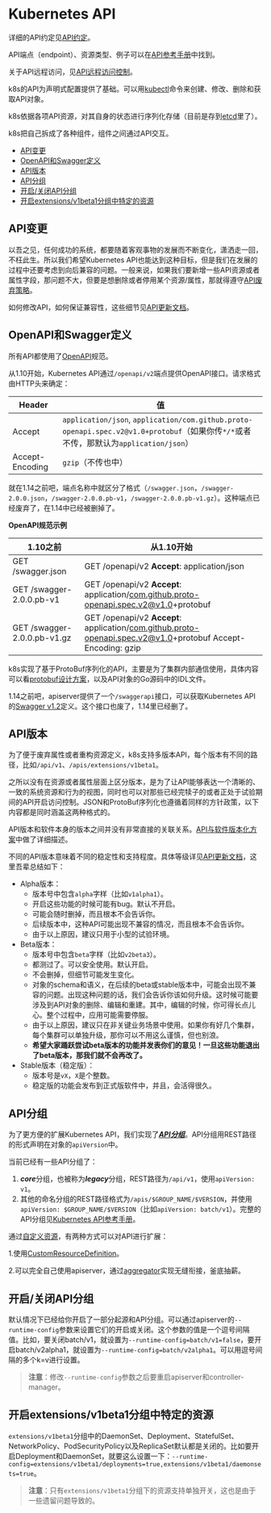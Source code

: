 # Kubernetes API
详细的API约定见[API约定](https://github.com/kubernetes/community/blob/master/contributors/devel/sig-architecture/api-conventions.md)。

API端点（endpoint）、资源类型、例子可以在[API参考手册]()中找到。

关于API远程访问，见[API远程访问控制]()。

k8s的API为声明式配置提供了基础。可以用[kubectl]()命令来创建、修改、删除和获取API对象。

k8s依据各项API资源，对其自身的状态进行序列化存储（目前是存到[etcd](https://coreos.com/docs/distributed-configuration/getting-started-with-etcd/)里了）。

k8s把自己拆成了各种组件，组件之间通过API交互。

- [API变更](#API变更)
- [OpenAPI和Swagger定义](#OpenAPI和Swagger定义)
- [API版本](#API版本)
- [API分组](#API分组)
- [开启/关闭API分组](#开启/关闭API分组)
- [开启extensions/v1beta1分组中特定的资源](#开启extensions/v1beta1分组中特定的资源)

## API变更
以吾之见，任何成功的系统，都要随着客观事物的发展而不断变化，潇洒走一回，不枉此生。所以我们希望Kubernetes API也能达到这种目标，但是我们在发展的过程中还要考虑到向后兼容的问题。一般来说，如果我们要新增一些API资源或者属性字段，那问题不大，但要是想删除或者停用某个资源/属性，那就得遵守[API废弃策略]()。

如何修改API，如何保证兼容性，这些细节见[API更新文档](https://github.com/kubernetes/community/blob/master/contributors/devel/sig-architecture/api_changes.md)。

## OpenAPI和Swagger定义
所有API都使用了[OpenAPI](https://www.openapis.org/)规范。

从1.10开始，Kubernetes API通过`/openapi/v2`端点提供OpenAPI接口。请求格式由HTTP头来确定：

Header|值
-|-
Accept|`application/json`, `application/com.github.proto-openapi.spec.v2@v1.0+protobuf`（如果你传`*/*`或者不传，那默认为`application/json`）
Accept-Encoding|`gzip`（不传也中）

就在1.14之前吧，端点名称中就区分了格式（`/swagger.json`，`/swagger-2.0.0.json`，`/swagger-2.0.0.pb-v1`，`/swagger-2.0.0.pb-v1.gz`）。这种端点已经废弃了，在1.14中已经被删掉了。

**OpenAPI规范示例**

1.10之前|从1.10开始
-|-
GET /swagger.json|GET /openapi/v2 **Accept**: application/json
GET /swagger-2.0.0.pb-v1|GET /openapi/v2 **Accept**: application/com.github.proto-openapi.spec.v2@v1.0+protobuf
GET /swagger-2.0.0.pb-v1.gz|GET /openapi/v2 **Accept**: application/com.github.proto-openapi.spec.v2@v1.0+protobuf Accept-Encoding: gzip

k8s实现了基于ProtoBuf序列化的API，主要是为了集群内部通信使用，具体内容可以看[protobuf设计方案](https://github.com/kubernetes/community/blob/master/contributors/design-proposals/api-machinery/protobuf.md)，以及API对象的Go源码中的IDL文件。

1.14之前吧，apiserver提供了一个`/swaggerapi`接口，可以获取Kubernetes API的[Swagger v1.2]()定义。这个接口也废了，1.14里已经删了。

## API版本

为了便于废弃属性或者重构资源定义，k8s支持多版本API，每个版本有不同的路径，比如`/api/v1`、`/apis/extensions/v1beta1`。

之所以没有在资源或者属性层面上区分版本，是为了让API能够表达一个清晰的、一致的系统资源和行为的视图，同时也可以对那些已经完犊子的或者正处于试验期间的API开启访问控制。JSON和ProtoBuf序列化也遵循着同样的方针政策，以下内容都是同时涵盖这两种格式的。

API版本和软件本身的版本之间并没有非常直接的关联关系。[API与软件版本化方案](https://github.com/kubernetes/community/blob/master/contributors/design-proposals/release/versioning.md)中做了详细描述。

不同的API版本意味着不同的稳定性和支持程度。具体等级详见[API更新文档](https://github.com/kubernetes/community/blob/master/contributors/devel/sig-architecture/api_changes.md#alpha-beta-and-stable-versions)，这里吾辈总结如下：

- Alpha版本：
   - 版本号中包含`alpha`字样（比如`v1alpha1`）。
   - 开启这些功能的时候可能有bug。默认不开启。
   - 可能会随时删掉，而且根本不会告诉你。
   - 后续版本中，这种API可能出现不兼容的情况，而且根本不会告诉你。
   - 由于以上原因，建议只用于小型的试验环境。
- Beta版本：
   - 版本号中包含`beta`字样（比如`v2beta3`）。
   - 都测过了。可以安全使用。默认开启。
   - 不会删掉，但细节可能发生变化。
   - 对象的schema和语义，在后续的beta或stable版本中，可能会出现不兼容的问题。出现这种问题的话，我们会告诉你该如何升级。这时候可能要涉及到API对象的删除、编辑和重建。其中，编辑的时候，你可得长点儿心。整个过程中，应用可能需要停服。
   - 由于以上原因，建议只在非关键业务场景中使用。如果你有好几个集群，每个集群可以单独升级，那你可以不用这么谨慎，但也别浪。
   - **希望大家踊跃尝试beta版本的功能并发表你们的意见！一旦这些功能退出了beta版本，那我们就不会再改了。**
- Stable版本（稳定版）：
   - 版本号是`vX`，`X`是个整数。
   - 稳定版的功能会发布到正式版软件中，并且，会活得很久。

## API分组
为了更方便的扩展Kubernetes API，我们实现了[***API分组***](https://github.com/kubernetes/community/blob/master/contributors/design-proposals/api-machinery/api-group.md)。API分组用REST路径的形式声明在对象的`apiVersion`中。

当前已经有一些API分组了：

1. ***core***分组，也被称为***legacy***分组，REST路径为`/api/v1`，使用`apiVersion: v1`。
2. 其他的命名分组的REST路径格式为`/apis/$GROUP_NAME/$VERSION`，并使用`apiVersion: $GROUP_NAME/$VERSION`（比如`apiVersion: batch/v1`）。完整的API分组见[Kubernetes API参考手册]()。

通过[自定义资源]()，有两种方式可以对API进行扩展：

1.使用[CustomResourceDefinition]()。

2.可以完全自己使用apiserver，通过[aggregator]()实现无缝衔接，釜底抽薪。

## 开启/关闭API分组

默认情况下已经给你开启了一部分起源和API分组。可以通过apiserver的`--runtime-config`参数来设置它们的开启或关闭。这个参数的值是一个逗号间隔值。比如，要关闭batch/v1，就设置为`--runtime-config=batch/v1=false`，要开启batch/v2alpha1，就设置为`--runtime-config=batch/v2alpha1`。可以用逗号间隔的多个k=v进行设置。

>**注意**：修改`--runtime-config`参数之后要重启apiserver和controller-manager。

## 开启extensions/v1beta1分组中特定的资源

`extensions/v1beta1`分组中的DaemonSet、Deployment、StatefulSet、NetworkPolicy、PodSecurityPolicy以及ReplicaSet默认都是关闭的。比如要开启Deployment和DaemonSet，就要这么设置一下：`--runtime-config=extensions/v1beta1/deployments=true,extensions/v1beta1/daemonsets=true`。

>**注意**：只有`extensions/v1beta1`分组下的资源支持单独开关，这也是由于一些遗留问题导致的。